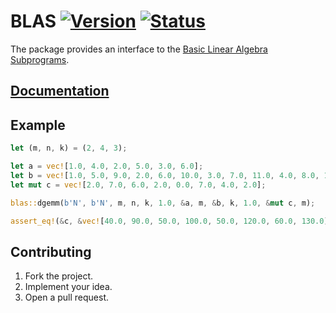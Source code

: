 # BLAS [![Version][version-img]][version-url] [![Status][status-img]][status-url]

The package provides an interface to the [Basic Linear Algebra Subprograms][1].

## [Documentation][docs]

## Example

```rust
let (m, n, k) = (2, 4, 3);

let a = vec![1.0, 4.0, 2.0, 5.0, 3.0, 6.0];
let b = vec![1.0, 5.0, 9.0, 2.0, 6.0, 10.0, 3.0, 7.0, 11.0, 4.0, 8.0, 12.0];
let mut c = vec![2.0, 7.0, 6.0, 2.0, 0.0, 7.0, 4.0, 2.0];

blas::dgemm(b'N', b'N', m, n, k, 1.0, &a, m, &b, k, 1.0, &mut c, m);

assert_eq!(&c, &vec![40.0, 90.0, 50.0, 100.0, 50.0, 120.0, 60.0, 130.0]);
```

## Contributing

1. Fork the project.
2. Implement your idea.
3. Open a pull request.

[1]: http://en.wikipedia.org/wiki/Basic_Linear_Algebra_Subprograms

[version-img]: https://img.shields.io/crates/v/blas.svg
[version-url]: https://crates.io/crates/blas
[status-img]: https://travis-ci.org/stainless-steel/blas.svg?branch=master
[status-url]: https://travis-ci.org/stainless-steel/blas
[docs]: https://stainless-steel.github.io/blas
